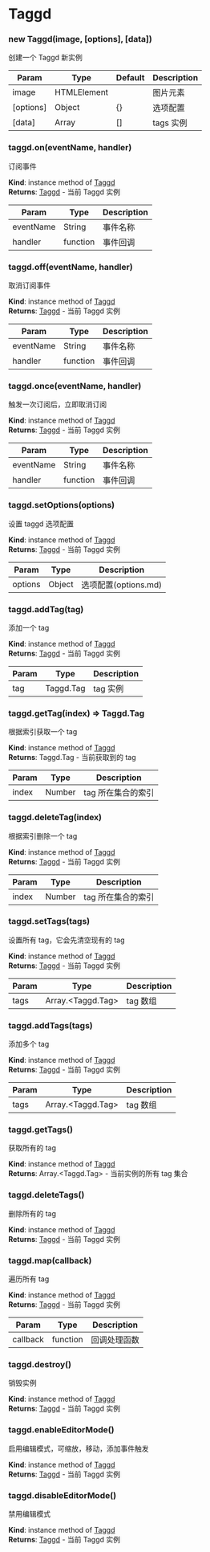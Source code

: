 # Taggd

### new Taggd(image, [options], [data])

创建一个 Taggd 新实例

| Param     | Type        | Default | Description |
| --------- | ----------- | ------- | ----------- |
| image     | HTMLElement |         | 图片元素    |
| [options] | Object      | {}      | 选项配置    |
| [data]    | Array       | []      | tags 实例   |

### taggd.on(eventName, handler)

订阅事件

**Kind**: instance method of [Taggd](#Taggd)  
**Returns**: [Taggd](#Taggd) - 当前 Taggd 实例

| Param     | Type     | Description |
| --------- | -------- | ----------- |
| eventName | String   | 事件名称    |
| handler   | function | 事件回调    |

### taggd.off(eventName, handler)

取消订阅事件

**Kind**: instance method of [Taggd](#Taggd)  
**Returns**: [Taggd](#Taggd) - 当前 Taggd 实例

| Param     | Type     | Description |
| --------- | -------- | ----------- |
| eventName | String   | 事件名称    |
| handler   | function | 事件回调    |

### taggd.once(eventName, handler)

触发一次订阅后，立即取消订阅

**Kind**: instance method of [Taggd](#Taggd)  
**Returns**: [Taggd](#Taggd) - 当前 Taggd 实例

| Param     | Type     | Description |
| --------- | -------- | ----------- |
| eventName | String   | 事件名称    |
| handler   | function | 事件回调    |

### taggd.setOptions(options)

设置 taggd 选项配置

**Kind**: instance method of [Taggd](#Taggd)  
**Returns**: [Taggd](#Taggd) - 当前 Taggd 实例

| Param   | Type   | Description          |
| ------- | ------ | -------------------- |
| options | Object | 选项配置(options.md) |

### taggd.addTag(tag)

添加一个 tag

**Kind**: instance method of [Taggd](#Taggd)  
**Returns**: [Taggd](#Taggd) - 当前 Taggd 实例

| Param | Type      | Description |
| ----- | --------- | ----------- |
| tag   | Taggd.Tag | tag 实例    |

### taggd.getTag(index) ⇒ Taggd.Tag

根据索引获取一个 tag

**Kind**: instance method of [Taggd](#Taggd)  
**Returns**: Taggd.Tag - 当前获取到的 tag

| Param | Type   | Description        |
| ----- | ------ | ------------------ |
| index | Number | tag 所在集合的索引 |

### taggd.deleteTag(index)

根据索引删除一个 tag

**Kind**: instance method of [Taggd](#Taggd)  
**Returns**: [Taggd](#Taggd) - 当前 Taggd 实例

| Param | Type   | Description        |
| ----- | ------ | ------------------ |
| index | Number | tag 所在集合的索引 |

### taggd.setTags(tags)

设置所有 tag，它会先清空现有的 tag

**Kind**: instance method of [Taggd](#Taggd)  
**Returns**: [Taggd](#Taggd) - 当前 Taggd 实例

| Param | Type                    | Description |
| ----- | ----------------------- | ----------- |
| tags  | Array.&lt;Taggd.Tag&gt; | tag 数组    |

### taggd.addTags(tags)

添加多个 tag

**Kind**: instance method of [Taggd](#Taggd)  
**Returns**: [Taggd](#Taggd) - 当前 Taggd 实例

| Param | Type                    | Description |
| ----- | ----------------------- | ----------- |
| tags  | Array.&lt;Taggd.Tag&gt; | tag 数组    |

### taggd.getTags()

获取所有的 tag

**Kind**: instance method of [Taggd](#Taggd)  
**Returns**: Array.&lt;Taggd.Tag&gt; - 当前实例的所有 tag 集合

### taggd.deleteTags()

删除所有的 tag

**Kind**: instance method of [Taggd](#Taggd)  
**Returns**: [Taggd](#Taggd) - 当前 Taggd 实例

### taggd.map(callback)

遍历所有 tag

**Kind**: instance method of [Taggd](#Taggd)  
**Returns**: [Taggd](#Taggd) - 当前 Taggd 实例

| Param    | Type     | Description  |
| -------- | -------- | ------------ |
| callback | function | 回调处理函数 |

### taggd.destroy()

销毁实例

**Kind**: instance method of [Taggd](#Taggd)  
**Returns**: [Taggd](#Taggd) - 当前 Taggd 实例

### taggd.enableEditorMode()

启用编辑模式，可缩放，移动，添加事件触发

**Kind**: instance method of [Taggd](#Taggd)  
**Returns**: [Taggd](#Taggd) - 当前 Taggd 实例

### taggd.disableEditorMode()

禁用编辑模式

**Kind**: instance method of [Taggd](#Taggd)  
**Returns**: [Taggd](#Taggd) - 当前 Taggd 实例
